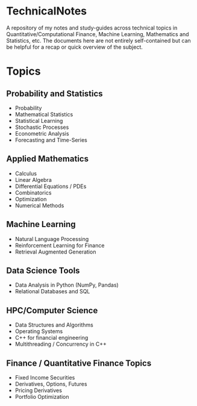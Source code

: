 # TechnicalNotes
A repository of my notes and study-guides across technical topics in Quantitative/Computational Finance, Machine Learning, Mathematics and Statistics, etc. The documents here are not entirely self-contained but can be helpful for a recap or quick overview of the subject.

# Topics

## Probability and Statistics
- Probability
- Mathematical Statistics
- Statistical Learning
- Stochastic Processes
- Econometric Analysis
- Forecasting and Time-Series

## Applied Mathematics
- Calculus
- Linear Algebra
- Differential Equations / PDEs
- Combinatorics
- Optimization
- Numerical Methods

## Machine Learning 
- Natural Language Processing
- Reinforcement Learning for Finance
- Retrieval Augmented Generation

## Data Science Tools
- Data Analysis in Python (NumPy, Pandas)
- Relational Databases and SQL

## HPC/Computer Science
- Data Structures and Algorithms 
- Operating Systems
- C++ for financial engineering
- Multithreading / Concurrency in C++

## Finance / Quantitative Finance Topics
- Fixed Income Securities
- Derivatives, Options, Futures
- Pricing Derivatives
- Portfolio Optimization
